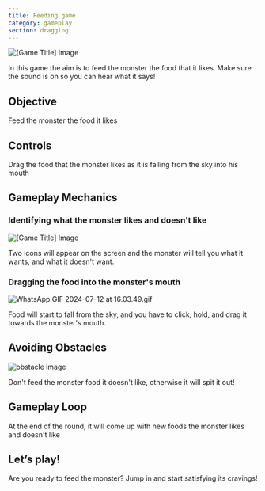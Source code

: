 ```yaml
---
title: Feeding game
category: gameplay
section: dragging
---
```

![[Game Title] Image](https://help.studycat.com/hc/article_attachments/34827003977625)


In this game the aim is to feed the monster the food that it likes. Make sure the sound is on so you can hear what it says!


## Objective


Feed the monster the food it likes


## Controls


Drag the food that the monster likes as it is falling from the sky into his mouth


## Gameplay Mechanics


### Identifying what the monster likes and doesn't like


![[Game Title] Image](https://help.studycat.com/hc/article_attachments/34827003977625)


Two icons will appear on the screen and the monster will tell you what it wants, and what it doesn't want.


### Dragging the food into the monster's mouth


![WhatsApp GIF 2024-07-12 at 16.03.49.gif](https://help.studycat.com/hc/article_attachments/34976665858457)


Food will start to fall from the sky, and you have to click, hold, and drag it towards the monster's mouth.


## Avoiding Obstacles


![obstacle image](https://help.studycat.com/hc/article_attachments/34826992367897)


Don't feed the monster food it doesn't like, otherwise it will spit it out!


## Gameplay Loop


At the end of the round, it will come up with new foods the monster likes and doesn't like


## Let’s play!


Are you ready to feed the monster? Jump in and start satisfying its cravings!